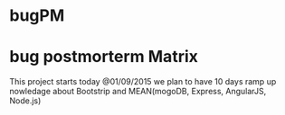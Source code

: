 # bugPM
bug postmorterm Matrix 
=====================================
This project starts today @01/09/2015
we plan to have 10 days ramp up nowledage about Bootstrip and MEAN(mogoDB, Express, AngularJS, Node.js)
